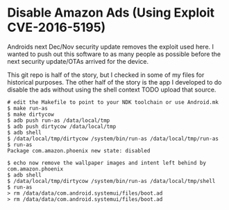 # Disable Amazon Ads (Using Exploit CVE-2016-5195)

Androids next Dec/Nov security update removes the exploit used here. I wanted to push out this software to as many people as possible before the next security update/OTAs arrived for the device.

This git repo is half of the story, but I checked in some of my files for historical purposes.
The other half of the story is the app I developed to do disable the ads without using the shell context
TODO upload that source. 

```
# edit the Makefile to point to your NDK toolchain or use Android.mk
$ make run-as
$ make dirtycow
$ adb push run-as /data/local/tmp
$ adb push dirtycow /data/local/tmp
$ adb shell
$ /data/local/tmp/dirtycow /system/bin/run-as /data/local/tmp/run-as
$ run-as
Package com.amazon.phoenix new state: disabled

$ echo now remove the wallpaper images and intent left behind by com.amazon.phoenix
$ adb shell
$ /data/local/tmp/dirtycow /system/bin/run-as /data/local/tmp/shell
$ run-as
> rm /data/data/com.android.systemui/files/boot.ad
> rm /data/data/com.android.systemui/files/boot.ad
```


